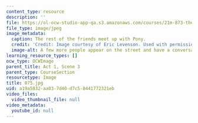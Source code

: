 ```yaml
---
content_type: resource
description: ''
file: https://ol-ocw-studio-app-qa.s3.amazonaws.com/courses/21m-873-theater-arts-topics-suburbia-january-iap-2008/a19a5832aa037d40d7c58441772321eb_075.jpg
file_type: image/jpeg
image_metadata:
  caption: The rest of the friends meet up with Pony.
  credit: 'Credit: Image courtesy of Eric Levenson. Used with permission.'
  image-alt: A few more people appear on the street and have a conversation
learning_resource_types: []
ocw_type: OCWImage
parent_title: Act 1, Scene 3
parent_type: CourseSection
resourcetype: Image
title: 075.jpg
uid: a19a5832-aa03-7d40-d7c5-8441772321eb
video_files:
  video_thumbnail_file: null
video_metadata:
  youtube_id: null
---
```

